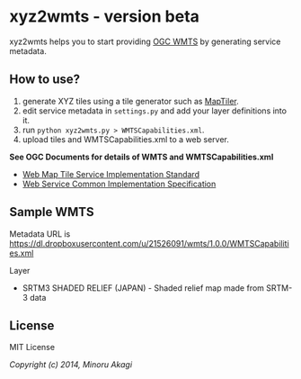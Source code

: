 # xyz2wmts - version beta
xyz2wmts helps you to start providing [OGC WMTS](http://www.opengeospatial.org/standards/wmts) by generating service metadata.

## How to use?
 1. generate XYZ tiles using a tile generator such as [MapTiler](http://www.maptiler.org/).
 2. edit service metadata in `settings.py` and add your layer definitions into it.
 3. run `python xyz2wmts.py > WMTSCapabilities.xml`.
 4. upload tiles and WMTSCapabilities.xml to a web server.

**See OGC Documents for details of WMTS and WMTSCapabilities.xml**
 * [Web Map Tile Service Implementation Standard](http://www.opengeospatial.org/standards/wmts)
 * [Web Service Common Implementation Specification](http://www.opengeospatial.org/standards/common)

## Sample WMTS

Metadata URL is https://dl.dropboxusercontent.com/u/21526091/wmts/1.0.0/WMTSCapabilities.xml

Layer

* SRTM3 SHADED RELIEF (JAPAN) - Shaded relief map made from SRTM-3 data

## License
MIT License

_Copyright (c) 2014, Minoru Akagi_
